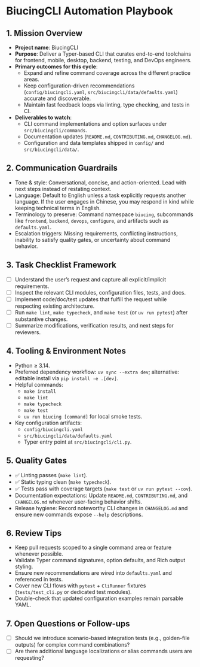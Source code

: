 # BiucingCLI Automation Playbook

## 1. Mission Overview
- **Project name**: BiucingCLI
- **Purpose**: Deliver a Typer-based CLI that curates end-to-end toolchains for frontend, mobile, desktop, backend, testing, and DevOps engineers.
- **Primary outcomes for this cycle**:
  - Expand and refine command coverage across the different practice areas.
  - Keep configuration-driven recommendations (`config/biucingcli.yaml`, `src/biucingcli/data/defaults.yaml`) accurate and discoverable.
  - Maintain fast feedback loops via linting, type checking, and tests in CI.
- **Deliverables to watch**:
  - CLI command implementations and option surfaces under `src/biucingcli/commands`.
  - Documentation updates (`README.md`, `CONTRIBUTING.md`, `CHANGELOG.md`).
  - Configuration and data templates shipped in `config/` and `src/biucingcli/data/`.

## 2. Communication Guardrails
- Tone & style: Conversational, concise, and action-oriented. Lead with next steps instead of restating context.
- Language: Default to English unless a task explicitly requests another language. If the user engages in Chinese, you may respond in kind while keeping technical terms in English.
- Terminology to preserve: Command namespace `biucing`, subcommands like `frontend`, `backend`, `devops`, `configure`, and artifacts such as `defaults.yaml`.
- Escalation triggers: Missing requirements, conflicting instructions, inability to satisfy quality gates, or uncertainty about command behavior.

## 3. Task Checklist Framework
- [ ] Understand the user’s request and capture all explicit/implicit requirements.
- [ ] Inspect the relevant CLI modules, configuration files, tests, and docs.
- [ ] Implement code/doc/test updates that fulfill the request while respecting existing architecture.
- [ ] Run `make lint`, `make typecheck`, and `make test` (or `uv run pytest`) after substantive changes.
- [ ] Summarize modifications, verification results, and next steps for reviewers.

## 4. Tooling & Environment Notes
- Python ≥ 3.14.
- Preferred dependency workflow: `uv sync --extra dev`; alternative: editable install via `pip install -e .[dev]`.
- Helpful commands:
  - `make install`
  - `make lint`
  - `make typecheck`
  - `make test`
  - `uv run biucing [command]` for local smoke tests.
- Key configuration artifacts:
  - `config/biucingcli.yaml`
  - `src/biucingcli/data/defaults.yaml`
  - Typer entry point at `src/biucingcli/cli.py`.

## 5. Quality Gates
- ✅ Linting passes (`make lint`).
- ✅ Static typing clean (`make typecheck`).
- ✅ Tests pass with coverage targets (`make test` or `uv run pytest --cov`).
- Documentation expectations: Update `README.md`, `CONTRIBUTING.md`, and `CHANGELOG.md` whenever user-facing behavior shifts.
- Release hygiene: Record noteworthy CLI changes in `CHANGELOG.md` and ensure new commands expose `--help` descriptions.

## 6. Review Tips
- Keep pull requests scoped to a single command area or feature whenever possible.
- Validate Typer command signatures, option defaults, and Rich output styling.
- Ensure new recommendations are wired into `defaults.yaml` and referenced in tests.
- Cover new CLI flows with `pytest` + `CliRunner` fixtures (`tests/test_cli.py` or dedicated test modules).
- Double-check that updated configuration examples remain parsable YAML.

## 7. Open Questions or Follow-ups
- [ ] Should we introduce scenario-based integration tests (e.g., golden-file outputs) for complex command combinations?
- [ ] Are there additional language localizations or alias commands users are requesting?
